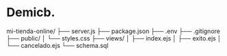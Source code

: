 # Demicb.
mi-tienda-online/
├── server.js
├── package.json
├── .env
├── .gitignore
├── public/
│   └── styles.css
├── views/
│   ├── index.ejs
│   ├── exito.ejs
│   └── cancelado.ejs
└── schema.sql
